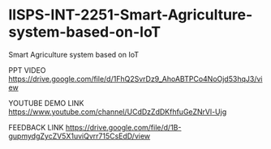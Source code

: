 # llSPS-INT-2251-Smart-Agriculture-system-based-on-IoT
Smart Agriculture system based on IoT

PPT VIDEO
https://drive.google.com/file/d/1FhQ2SvrDz9_AhoABTPCo4NoOjd53hqJ3/view


YOUTUBE DEMO LINK
https://www.youtube.com/channel/UCdDzZdDKfhfuGeZNrVl-Ujg


FEEDBACK LINK
https://drive.google.com/file/d/1B-gupmydgZycZV5X1uviQvrr715CsEdD/view
